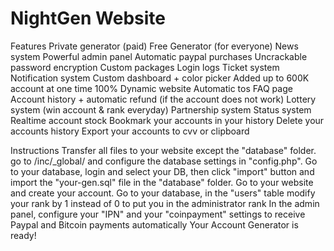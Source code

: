 # NightGen Website

Features
Private generator (paid)
Free Generator (for everyone)
News system
Powerful admin panel
Automatic paypal purchases
Uncrackable password encryption
Custom packages
Login logs 
Ticket system
Notification system 
Custom dashboard + color picker 
Added up to 600K account at one time
100% Dynamic website
Automatic tos
FAQ page
Account history + automatic refund (if the account does not work)
Lottery system (win account & rank everyday)
Partnership system
Status system 
Realtime account stock
Bookmark your accounts in your history
Delete your accounts history 
Export your accounts to cvv or clipboard

Instructions
Transfer all files to your website except the "database" folder.
go to /inc/_global/ and configure the database settings in "config.php".
Go to your database, login and select your DB, then click "import" button and import the "your-gen.sql" file in the "database" folder.
Go to your website and create your account.
Go to your database, in the "users" table modify your rank by 1 instead of 0 to put you in the administrator rank
In the admin panel, configure your "IPN" and your "coinpayment" settings to receive Paypal and Bitcoin payments automatically
Your Account Generator is ready! 

